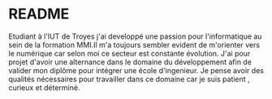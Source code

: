 # README
Etudiant à l'IUT de Troyes j'ai developpé une passion pour l'informatique au sein de la formation MMI.Il m'a toujours sembler evident de m'orienter vers le numérique car selon moi ce secteur est constante évolution. J'ai pour projet d'avoir une alternance dans le domaine du développement afin de valider mon diplôme pour intégrer une école d'ingenieur. Je pense avoir des qualités nécessaires pour travailler dans ce domaine car je suis patient , curieux et déterminé. 
